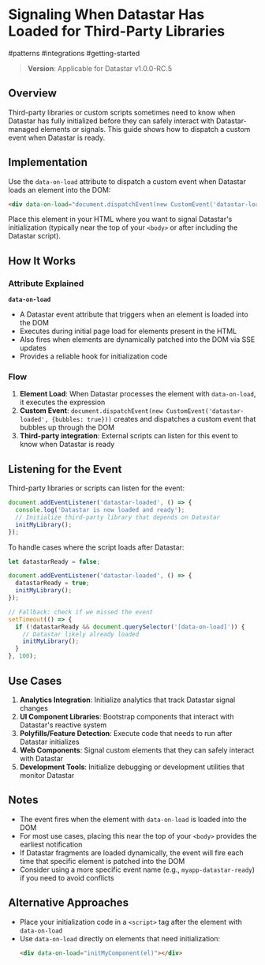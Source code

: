 # Signaling When Datastar Has Loaded for Third-Party Libraries

#patterns #integrations #getting-started

> **Version**: Applicable for Datastar v1.0.0-RC.5

## Overview

Third-party libraries or custom scripts sometimes need to know when Datastar has fully initialized before they can safely interact with Datastar-managed elements or signals. This guide shows how to dispatch a custom event when Datastar is ready.

## Implementation

Use the `data-on-load` attribute to dispatch a custom event when Datastar loads an element into the DOM:

```html
<div data-on-load="document.dispatchEvent(new CustomEvent('datastar-loaded', {bubbles: true}))"></div>
```

Place this element in your HTML where you want to signal Datastar's initialization (typically near the top of your `<body>` or after including the Datastar script).

## How It Works

### Attribute Explained

**`data-on-load`**
- A Datastar event attribute that triggers when an element is loaded into the DOM
- Executes during initial page load for elements present in the HTML
- Also fires when elements are dynamically patched into the DOM via SSE updates
- Provides a reliable hook for initialization code

### Flow

1. **Element Load**: When Datastar processes the element with `data-on-load`, it executes the expression
2. **Custom Event**: `document.dispatchEvent(new CustomEvent('datastar-loaded', {bubbles: true}))` creates and dispatches a custom event that bubbles up through the DOM
3. **Third-party integration**: External scripts can listen for this event to know when Datastar is ready

## Listening for the Event

Third-party libraries or scripts can listen for the event:

```javascript
document.addEventListener('datastar-loaded', () => {
  console.log('Datastar is now loaded and ready');
  // Initialize third-party library that depends on Datastar
  initMyLibrary();
});
```

To handle cases where the script loads after Datastar:

```javascript
let datastarReady = false;

document.addEventListener('datastar-loaded', () => {
  datastarReady = true;
  initMyLibrary();
});

// Fallback: check if we missed the event
setTimeout(() => {
  if (!datastarReady && document.querySelector('[data-on-load]')) {
    // Datastar likely already loaded
    initMyLibrary();
  }
}, 100);
```

## Use Cases

1. **Analytics Integration**: Initialize analytics that track Datastar signal changes
2. **UI Component Libraries**: Bootstrap components that interact with Datastar's reactive system
3. **Polyfills/Feature Detection**: Execute code that needs to run after Datastar initializes
4. **Web Components**: Signal custom elements that they can safely interact with Datastar
5. **Development Tools**: Initialize debugging or development utilities that monitor Datastar

## Notes

- The event fires when the element with `data-on-load` is loaded into the DOM
- For most use cases, placing this near the top of your `<body>` provides the earliest notification
- If Datastar fragments are loaded dynamically, the event will fire each time that specific element is patched into the DOM
- Consider using a more specific event name (e.g., `myapp-datastar-ready`) if you need to avoid conflicts

## Alternative Approaches

- Place your initialization code in a `<script>` tag after the element with `data-on-load`
- Use `data-on-load` directly on elements that need initialization:
  ```html
  <div data-on-load="initMyComponent(el)"></div>
  ```
